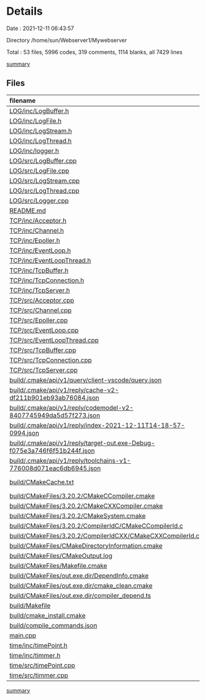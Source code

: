 # Details

Date : 2021-12-11 06:43:57

Directory /home/sun/Webserver1/Mywebserver

Total : 53 files,  5996 codes, 319 comments, 1114 blanks, all 7429 lines

[summary](results.md)

## Files
| filename | language | code | comment | blank | total |
| :--- | :--- | ---: | ---: | ---: | ---: |
| [LOG/inc/LogBuffer.h](/LOG/inc/LogBuffer.h) | C++ | 30 | 0 | 14 | 44 |
| [LOG/inc/LogFile.h](/LOG/inc/LogFile.h) | C++ | 26 | 0 | 13 | 39 |
| [LOG/inc/LogStream.h](/LOG/inc/LogStream.h) | C++ | 51 | 0 | 17 | 68 |
| [LOG/inc/LogThread.h](/LOG/inc/LogThread.h) | C++ | 50 | 0 | 36 | 86 |
| [LOG/inc/logger.h](/LOG/inc/logger.h) | C++ | 32 | 0 | 21 | 53 |
| [LOG/src/LogBuffer.cpp](/LOG/src/LogBuffer.cpp) | C++ | 7 | 0 | 10 | 17 |
| [LOG/src/LogFile.cpp](/LOG/src/LogFile.cpp) | C++ | 86 | 5 | 32 | 123 |
| [LOG/src/LogStream.cpp](/LOG/src/LogStream.cpp) | C++ | 111 | 1 | 35 | 147 |
| [LOG/src/LogThread.cpp](/LOG/src/LogThread.cpp) | C++ | 111 | 1 | 31 | 143 |
| [LOG/src/Logger.cpp](/LOG/src/Logger.cpp) | C++ | 59 | 8 | 27 | 94 |
| [README.md](/README.md) | Markdown | 2 | 0 | 1 | 3 |
| [TCP/inc/Acceptor.h](/TCP/inc/Acceptor.h) | C++ | 29 | 2 | 4 | 35 |
| [TCP/inc/Channel.h](/TCP/inc/Channel.h) | C++ | 58 | 4 | 29 | 91 |
| [TCP/inc/Epoller.h](/TCP/inc/Epoller.h) | C++ | 36 | 7 | 17 | 60 |
| [TCP/inc/EventLoop.h](/TCP/inc/EventLoop.h) | C++ | 48 | 10 | 26 | 84 |
| [TCP/inc/EventLoopThread.h](/TCP/inc/EventLoopThread.h) | C++ | 22 | 0 | 9 | 31 |
| [TCP/inc/TcpBuffer.h](/TCP/inc/TcpBuffer.h) | C++ | 30 | 0 | 11 | 41 |
| [TCP/inc/TcpConnection.h](/TCP/inc/TcpConnection.h) | C++ | 60 | 3 | 17 | 80 |
| [TCP/inc/TcpServer.h](/TCP/inc/TcpServer.h) | C++ | 37 | 5 | 9 | 51 |
| [TCP/src/Acceptor.cpp](/TCP/src/Acceptor.cpp) | C++ | 45 | 4 | 5 | 54 |
| [TCP/src/Channel.cpp](/TCP/src/Channel.cpp) | C++ | 43 | 4 | 9 | 56 |
| [TCP/src/Epoller.cpp](/TCP/src/Epoller.cpp) | C++ | 112 | 15 | 13 | 140 |
| [TCP/src/EventLoop.cpp](/TCP/src/EventLoop.cpp) | C++ | 159 | 19 | 35 | 213 |
| [TCP/src/EventLoopThread.cpp](/TCP/src/EventLoopThread.cpp) | C++ | 28 | 1 | 9 | 38 |
| [TCP/src/TcpBuffer.cpp](/TCP/src/TcpBuffer.cpp) | C++ | 67 | 0 | 9 | 76 |
| [TCP/src/TcpConnection.cpp](/TCP/src/TcpConnection.cpp) | C++ | 153 | 9 | 13 | 175 |
| [TCP/src/TcpServer.cpp](/TCP/src/TcpServer.cpp) | C++ | 61 | 10 | 9 | 80 |
| [build/.cmake/api/v1/query/client-vscode/query.json](/build/.cmake/api/v1/query/client-vscode/query.json) | JSON | 1 | 0 | 0 | 1 |
| [build/.cmake/api/v1/reply/cache-v2-df211b901eb93ab76084.json](/build/.cmake/api/v1/reply/cache-v2-df211b901eb93ab76084.json) | JSON | 1,167 | 0 | 1 | 1,168 |
| [build/.cmake/api/v1/reply/codemodel-v2-8407745949da5d57f273.json](/build/.cmake/api/v1/reply/codemodel-v2-8407745949da5d57f273.json) | JSON | 59 | 0 | 1 | 60 |
| [build/.cmake/api/v1/reply/index-2021-12-11T14-18-57-0994.json](/build/.cmake/api/v1/reply/index-2021-12-11T14-18-57-0994.json) | JSON | 110 | 0 | 1 | 111 |
| [build/.cmake/api/v1/reply/target-out.exe-Debug-f075e3a746f6f51b244f.json](/build/.cmake/api/v1/reply/target-out.exe-Debug-f075e3a746f6f51b244f.json) | JSON | 245 | 0 | 1 | 246 |
| [build/.cmake/api/v1/reply/toolchains-v1-776008d071eac6db6945.json](/build/.cmake/api/v1/reply/toolchains-v1-776008d071eac6db6945.json) | JSON | 101 | 0 | 1 | 102 |
| [build/CMakeCache.txt](/build/CMakeCache.txt) | CMake Cache | 303 | 0 | 65 | 368 |
| [build/CMakeFiles/3.20.2/CMakeCCompiler.cmake](/build/CMakeFiles/3.20.2/CMakeCCompiler.cmake) | CMake | 61 | 0 | 18 | 79 |
| [build/CMakeFiles/3.20.2/CMakeCXXCompiler.cmake](/build/CMakeFiles/3.20.2/CMakeCXXCompiler.cmake) | CMake | 72 | 0 | 20 | 92 |
| [build/CMakeFiles/3.20.2/CMakeSystem.cmake](/build/CMakeFiles/3.20.2/CMakeSystem.cmake) | CMake | 10 | 0 | 6 | 16 |
| [build/CMakeFiles/3.20.2/CompilerIdC/CMakeCCompilerId.c](/build/CMakeFiles/3.20.2/CompilerIdC/CMakeCCompilerId.c) | C | 570 | 58 | 125 | 753 |
| [build/CMakeFiles/3.20.2/CompilerIdCXX/CMakeCXXCompilerId.cpp](/build/CMakeFiles/3.20.2/CompilerIdCXX/CMakeCXXCompilerId.cpp) | C++ | 561 | 60 | 123 | 744 |
| [build/CMakeFiles/CMakeDirectoryInformation.cmake](/build/CMakeFiles/CMakeDirectoryInformation.cmake) | CMake | 12 | 0 | 5 | 17 |
| [build/CMakeFiles/CMakeOutput.log](/build/CMakeFiles/CMakeOutput.log) | Log | 379 | 0 | 31 | 410 |
| [build/CMakeFiles/Makefile.cmake](/build/CMakeFiles/Makefile.cmake) | CMake | 42 | 0 | 6 | 48 |
| [build/CMakeFiles/out.exe.dir/DependInfo.cmake](/build/CMakeFiles/out.exe.dir/DependInfo.cmake) | CMake | 29 | 0 | 6 | 35 |
| [build/CMakeFiles/out.exe.dir/cmake_clean.cmake](/build/CMakeFiles/out.exe.dir/cmake_clean.cmake) | CMake | 40 | 0 | 2 | 42 |
| [build/CMakeFiles/out.exe.dir/compiler_depend.ts](/build/CMakeFiles/out.exe.dir/compiler_depend.ts) | TypeScript | 2 | 0 | 1 | 3 |
| [build/Makefile](/build/Makefile) | Makefile | 357 | 93 | 137 | 587 |
| [build/cmake_install.cmake](/build/cmake_install.cmake) | CMake | 46 | 0 | 9 | 55 |
| [build/compile_commands.json](/build/compile_commands.json) | JSON | 82 | 0 | 0 | 82 |
| [main.cpp](/main.cpp) | C++ | 57 | 0 | 18 | 75 |
| [time/inc/timePoint.h](/time/inc/timePoint.h) | C++ | 28 | 0 | 14 | 42 |
| [time/inc/timmer.h](/time/inc/timmer.h) | C++ | 35 | 0 | 22 | 57 |
| [time/src/timePoint.cpp](/time/src/timePoint.cpp) | C++ | 36 | 0 | 23 | 59 |
| [time/src/timmer.cpp](/time/src/timmer.cpp) | C++ | 38 | 0 | 17 | 55 |

[summary](results.md)